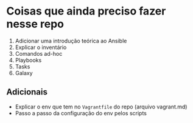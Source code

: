 # Coisas que ainda preciso fazer nesse repo

1. Adicionar uma introdução teórica ao Ansible
2. Explicar o inventário
3. Comandos ad-hoc
4. Playbooks
5. Tasks
5. Galaxy


## Adicionais
- Explicar o env que tem no `Vagrantfile` do repo (arquivo vagrant.md)
- Passo a passo da configuração do env pelos scripts
